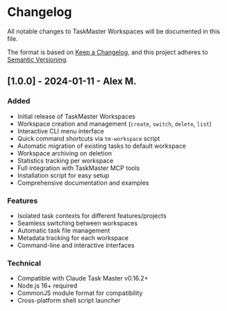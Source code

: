 # Changelog

All notable changes to TaskMaster Workspaces will be documented in this file.

The format is based on [Keep a Changelog](https://keepachangelog.com/en/1.0.0/),
and this project adheres to [Semantic Versioning](https://semver.org/spec/v2.0.0.html).

## [1.0.0] - 2024-01-11 - Alex M.

### Added
- Initial release of TaskMaster Workspaces
- Workspace creation and management (`create`, `switch`, `delete`, `list`)
- Interactive CLI menu interface
- Quick command shortcuts via `tm-workspace` script
- Automatic migration of existing tasks to default workspace
- Workspace archiving on deletion
- Statistics tracking per workspace
- Full integration with TaskMaster MCP tools
- Installation script for easy setup
- Comprehensive documentation and examples

### Features
- Isolated task contexts for different features/projects
- Seamless switching between workspaces
- Automatic task file management
- Metadata tracking for each workspace
- Command-line and interactive interfaces

### Technical
- Compatible with Claude Task Master v0.16.2+
- Node.js 16+ required
- CommonJS module format for compatibility
- Cross-platform shell script launcher
